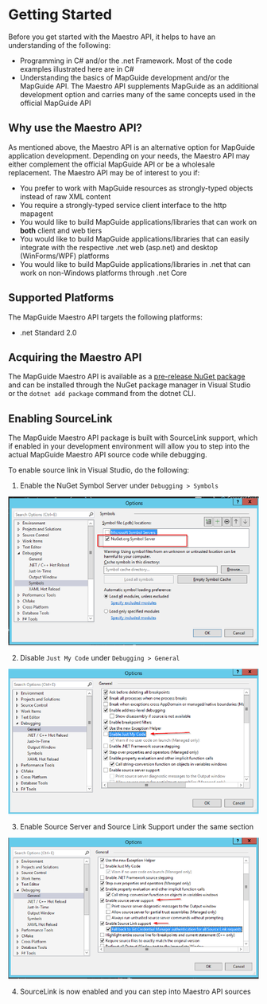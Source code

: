 # Getting Started

Before you get started with the Maestro API, it helps to have an understanding of the following:
 
 * Programming in C# and/or the .net Framework. Most of the code examples illustrated here are in C#
 * Understanding the basics of MapGuide development and/or the MapGuide API. The Maestro API supplements MapGuide as an additional development option and carries many of the same concepts used in the official MapGuide API

## Why use the Maestro API?

As mentioned above, the Maestro API is an alternative option for MapGuide application development. Depending on your needs, the Maestro API may either complement the official MapGuide API or be a wholesale replacement. The Maestro API may be of interest to you if:

 * You prefer to work with MapGuide resources as strongly-typed objects instead of raw XML content
 * You require a strongly-typed service client interface to the http mapagent
 * You would like to build MapGuide applications/libraries that can work on **both** client and web tiers
 * You would like to build MapGuide applications/libraries that can easily integrate with the respective .net web (asp.net) and desktop (WinForms/WPF) platforms
 * You would like to build MapGuide applications/libraries in .net that can work on non-Windows platforms through .net Core

## Supported Platforms

The MapGuide Maestro API targets the following platforms:

 * .net Standard 2.0

## Acquiring the Maestro API

The MapGuide Maestro API is available as a [pre-release NuGet package](https://www.nuget.org/packages/OSGeo.MapGuide.MaestroAPI) and can be installed through the NuGet package manager in Visual Studio or the ``dotnet add package`` command from the dotnet CLI.

## Enabling SourceLink

The MapGuide Maestro API package is built with SourceLink support, which if enabled in your development environment will allow you to step into the actual MapGuide Maestro API source code while debugging.

To enable source link in Visual Studio, do the following:

1. Enable the NuGet Symbol Server under `Debugging > Symbols`

![](../images/1_SourceLink_EnableNuGetSymbolServer.png)

2. Disable `Just My Code` under `Debugging > General`

![](../images/2_SourceLink_DisableJustMyCode.png)

3. Enable Source Server and Source Link Support under the same section

![](../images/3_SourceLink_Enable.png)

4. SourceLink is now enabled and you can step into Maestro API sources